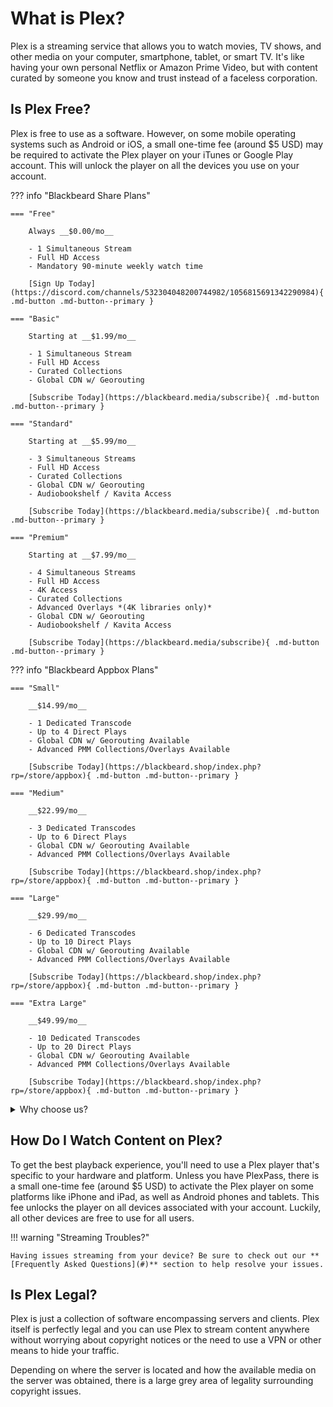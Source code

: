 # What is Plex?

Plex is a streaming service that allows you to watch movies, TV shows, and other media on your computer, smartphone, tablet, or smart TV. It's like having your own personal Netflix or Amazon Prime Video, but with content curated by someone you know and trust instead of a faceless corporation.

## Is Plex Free?
Plex is free to use as a software. However, on some mobile operating systems such as Android or iOS, a small one-time fee (around $5 USD) may be required to activate the Plex player on your iTunes or Google Play account. This will unlock the player on all the devices you use on your account.

??? info "Blackbeard Share Plans"

    === "Free"

        Always __$0.00/mo__
        
        - 1 Simultaneous Stream
        - Full HD Access
        - Mandatory 90-minute weekly watch time
        
        [Sign Up Today](https://discord.com/channels/532304048200744982/1056815691342290984){ .md-button .md-button--primary }

    === "Basic"

        Starting at __$1.99/mo__
        
        - 1 Simultaneous Stream
        - Full HD Access
        - Curated Collections
        - Global CDN w/ Georouting
        
        [Subscribe Today](https://blackbeard.media/subscribe){ .md-button .md-button--primary }
        
    === "Standard"

        Starting at __$5.99/mo__
        
        - 3 Simultaneous Streams
        - Full HD Access
        - Curated Collections
        - Global CDN w/ Georouting
        - Audiobookshelf / Kavita Access
        
        [Subscribe Today](https://blackbeard.media/subscribe){ .md-button .md-button--primary }
        
    === "Premium"

        Starting at __$7.99/mo__
        
        - 4 Simultaneous Streams
        - Full HD Access
        - 4K Access
        - Curated Collections
        - Advanced Overlays *(4K libraries only)*
        - Global CDN w/ Georouting
        - Audiobookshelf / Kavita Access
        
        [Subscribe Today](https://blackbeard.media/subscribe){ .md-button .md-button--primary }

??? info "Blackbeard Appbox Plans"

    === "Small"

        __$14.99/mo__
        
        - 1 Dedicated Transcode
        - Up to 4 Direct Plays
        - Global CDN w/ Georouting Available
        - Advanced PMM Collections/Overlays Available
        
        [Subscribe Today](https://blackbeard.shop/index.php?rp=/store/appbox){ .md-button .md-button--primary }
        
    === "Medium"

        __$22.99/mo__
        
        - 3 Dedicated Transcodes
        - Up to 6 Direct Plays
        - Global CDN w/ Georouting Available
        - Advanced PMM Collections/Overlays Available
        
        [Subscribe Today](https://blackbeard.shop/index.php?rp=/store/appbox){ .md-button .md-button--primary }
        
    === "Large"

        __$29.99/mo__
        
        - 6 Dedicated Transcodes
        - Up to 10 Direct Plays
        - Global CDN w/ Georouting Available
        - Advanced PMM Collections/Overlays Available
        
        [Subscribe Today](https://blackbeard.shop/index.php?rp=/store/appbox){ .md-button .md-button--primary }

    === "Extra Large"

        __$49.99/mo__
        
        - 10 Dedicated Transcodes
        - Up to 20 Direct Plays
        - Global CDN w/ Georouting Available
        - Advanced PMM Collections/Overlays Available
        
        [Subscribe Today](https://blackbeard.shop/index.php?rp=/store/appbox){ .md-button .md-button--primary }

 <details>
  <summary>Why choose us?</summary>
 <br />
 Our service is unique because we focus on providing the best quality all around - whether it's the content we offer, our hardware and network, or our community. Here are some specific features and benefits that set us apart:
 <br />
<ul>
  <li><strong>Fast and Reliable:</strong> Our global CDN, utilizing <a href="https://datapacket.com" target="_blank">Datapacket</a>'s optimized network, ensures that our server is always up and running, so you can access your favorite content whenever you want, without any lag or buffering. It even geolocates the best route from the server to each individual user so you'll get the same experience, regardless of where you are.</li>
  <li><strong>Dedicated Technical Support:</strong> We offer support through Discord and have a dedicated team that is located throughout the world, so you will get help regardless of where you live or the time of day. Our support team also provides a friendly and personalized service, so you'll never feel like you're just another number.</li>
  <li><strong>Engaging Community:</strong> We have a huge emphasis on our community and encourage all users to join our Discord to engage in conversation and help out all other users. Our community is known for being welcoming and supportive. We have regular giveaways and events as well as curated, daily questions to engage users and weekly movie selections to drive conversation and help you discover more to watch!</li>
 </ul>
  </details>

## How Do I Watch Content on Plex?
To get the best playback experience, you'll need to use a Plex player that's specific to your hardware and platform. Unless you have PlexPass, there is a small one-time fee (around $5 USD) to activate the Plex player on some platforms like iPhone and iPad, as well as Android phones and tablets. This fee unlocks the player on all devices associated with your account. Luckily, all other devices are free to use for all users.

!!! warning "Streaming Troubles?"
  
    Having issues streaming from your device? Be sure to check out our **[Frequently Asked Questions](#)** section to help resolve your issues. 

## Is Plex Legal?
Plex is just a collection of software encompassing servers and clients. Plex itself is perfectly legal and you can use Plex to stream content anywhere without worrying about copyright notices or the need to use a VPN or other means to hide your traffic.

Depending on where the server is located and how the available media on the server was obtained, there is a large grey area of legality surrounding copyright issues.
